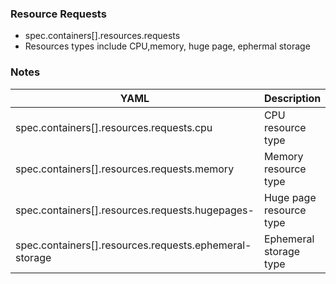 ### Resource Requests

- spec.containers[].resources.requests
- Resources types include CPU,memory, huge page, ephermal storage

### Notes

| YAML | Description | Example |
| ---- | ----------- | ------- |
|spec.containers[].resources.requests.cpu | CPU resource type | 500m|
|spec.containers[].resources.requests.memory | Memory resource type | 64Mi |
| spec.containers[].resources.requests.hugepages-<size> | Huge page resource type | hugepages-2Mi: 60Mi |
| spec.containers[].resources.requests.ephemeral-storage | Ephemeral storage type | 4Gi |
